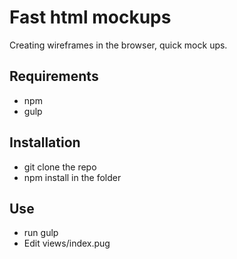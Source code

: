 # Fast html mockups

Creating wireframes in the browser, quick mock ups.

## Requirements

- npm
- gulp

## Installation

- git clone the repo
- npm install in the folder

## Use

- run gulp
- Edit views/index.pug
